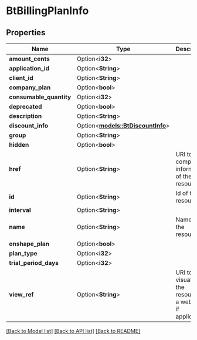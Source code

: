 # BtBillingPlanInfo

## Properties

Name | Type | Description | Notes
------------ | ------------- | ------------- | -------------
**amount_cents** | Option<**i32**> |  | [optional]
**application_id** | Option<**String**> |  | [optional]
**client_id** | Option<**String**> |  | [optional]
**company_plan** | Option<**bool**> |  | [optional]
**consumable_quantity** | Option<**i32**> |  | [optional]
**deprecated** | Option<**bool**> |  | [optional]
**description** | Option<**String**> |  | [optional]
**discount_info** | Option<[**models::BtDiscountInfo**](BTDiscountInfo.md)> |  | [optional]
**group** | Option<**String**> |  | [optional]
**hidden** | Option<**bool**> |  | [optional]
**href** | Option<**String**> | URI to fetch complete information of the resource. | [optional]
**id** | Option<**String**> | Id of the resource. | [optional]
**interval** | Option<**String**> |  | [optional]
**name** | Option<**String**> | Name of the resource. | [optional]
**onshape_plan** | Option<**bool**> |  | [optional]
**plan_type** | Option<**i32**> |  | [optional]
**trial_period_days** | Option<**i32**> |  | [optional]
**view_ref** | Option<**String**> | URI to visualize the resource in a webclient if applicable. | [optional]

[[Back to Model list]](../README.md#documentation-for-models) [[Back to API list]](../README.md#documentation-for-api-endpoints) [[Back to README]](../README.md)


